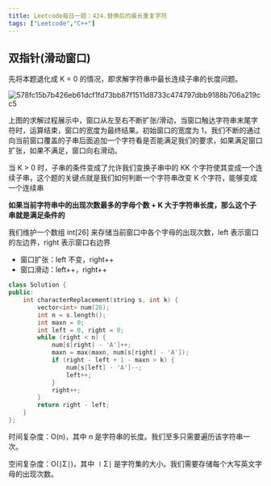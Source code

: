 ```yaml
---
title: Leetcode每日一题：424.替换后的最长重复字符
tags: ["Leetcode","C++"]
---
```


## 双指针(滑动窗口)

先将本题退化成 K = 0 的情况，即求解字符串中最长连续子串的长度问题。

![578fc15b7b426eb61dcf1fd73bb87f1511d8733c474797dbb9188b706a219cc5](https://gitee.com/Cody-sun/cloud-img/raw/master/img/578fc15b7b426eb61dcf1fd73bb87f1511d8733c474797dbb9188b706a219cc5.jpg)

上图的求解过程展示中，窗口从左至右不断扩张/滑动，当窗口触达字符串末尾字符时，运算结束，窗口的宽度为最终结果。初始窗口的宽度为 1，我们不断的通过向当前窗口覆盖的子串后面追加一个字符看是否能满足我们的要求，如果满足窗口扩张，如果不满足，窗口向右滑动。

当 K > 0 时，子串的条件变成了允许我们变换子串中的 KK 个字符使其变成一个连续子串，这个题的关键点就是我们如何判断一个字符串改变 K 个字符，能够变成一个连续串

**如果当前字符串中的出现次数最多的字母个数 + K 大于字符串长度，那么这个子串就是满足条件的**

我们维护一个数组 int[26] 来存储当前窗口中各个字母的出现次数，left 表示窗口的左边界，right 表示窗口右边界

* 窗口扩张：left 不变，right++
* 窗口滑动：left++，right++

~~~c++
class Solution {
public:
    int characterReplacement(string s, int k) {
        vector<int> num(26);
        int n = s.length();
        int maxn = 0;
        int left = 0, right = 0;
        while (right < n) {
            num[s[right] - 'A']++;
            maxn = max(maxn, num[s[right] - 'A']);
            if (right - left + 1 - maxn > k) {
                num[s[left] - 'A']--;
                left++;
            }
            right++;
        }
        return right - left;
    }
};
~~~

时间复杂度：O(n)，其中 n 是字符串的长度。我们至多只需要遍历该字符串一次。

空间复杂度：O(∣Σ∣)，其中 ∣Σ∣ 是字符集的大小。我们需要存储每个大写英文字母的出现次数。
